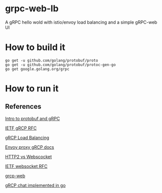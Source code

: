 # grpc-web-lb
A gRPC hello wold with istio/envoy load balancing and a simple gRPC-web UI

# How to build it

``` shell
go get -u github.com/golang/protobuf/proto
go get -u github.com/golang/protobuf/protoc-gen-go
go get google.golang.org/grpc
```

# How to run it


## References

[Intro to protobuf and gRPC](https://medium.com/@shijuvar/building-high-performance-apis-in-go-using-grpc-and-protocol-buffers-2eda5b80771b)

[IETF gRCP RFC](https://tools.ietf.org/html/draft-kumar-rtgwg-grpc-protocol-00)

[gRCP Load Balancing](https://kubernetes.io/blog/2018/11/07/grpc-load-balancing-on-kubernetes-without-tears/)

[Envoy proxy gRCP docs](https://www.envoyproxy.io/docs/envoy/latest/intro/arch_overview/grpc)

[HTTP2 vs Webscocket](https://www.infoq.com/articles/websocket-and-http2-coexist)

[IETF websocket RFC](https://tools.ietf.org/html/rfc6455)

[grcp-web](https://github.com/grpc/grpc-web)

[gRCP chat implemented in go](https://github.com/rodaine/grpc-chat)

